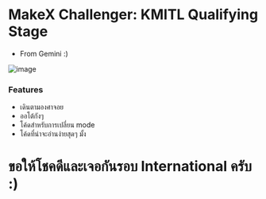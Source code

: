 # MakeX Challenger: KMITL Qualifying Stage
- From Gemini :)

![image](https://github.com/user-attachments/assets/2035eb1a-1b2b-417f-a2a4-03bdbd8eef47)
### Features
- เดินตามองศาจอย
- ออโต้กังๆ
- โค้ดสำหรับการเปลี่ยน mode
- โค้ดที่น่าจะอ่านง่ายสุดๆ มั้ง
# ขอให้โชคดีและเจอกันรอบ International ครับ :)
